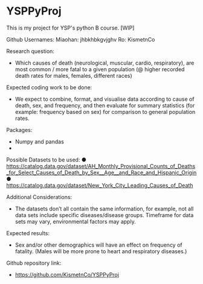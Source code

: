 # YSPPyProj
This is my project for YSP's python B course. 
[WIP]

Github Usernames:
Miaohan: jhbkhbkgvjghv
Ro: KismetnCo

Research question:
- Which causes of death (neurological, muscular, cardio, respiratory), are most common /
more fatal to a given population (@ higher recorded death rates for males, females,
different races)

Expected coding work to be done:
- We expect to combine, format, and visualise data according to cause of death, sex, and
frequency, and then evaluate for summary statistics (for example: frequency based on
sex) for comparison to general population rates.

Packages:
- Numpy and pandas
- 
Possible Datasets to be used:
● https://catalog.data.gov/dataset/AH_Monthly_Provisional_Counts_of_Deaths_for_Select_Causes_of_Death_by_Sex__Age__and_Race_and_Hispanic_Origin
● https://catalog.data.gov/dataset/New_York_City_Leading_Causes_of_Death

Additional Considerations:
- The datasets don’t all contain the same information, for example, not all data sets include
specific diseases/disease groups. Timeframe for data sets may vary, environmental factors may
apply.

Expected results:
- Sex and/or other demographics will have an effect on frequency of fatality. (Males will be
more prone to heart and respiratory diseases.)

Github repository link:
- https://github.com/KismetnCo/YSPPyProj
